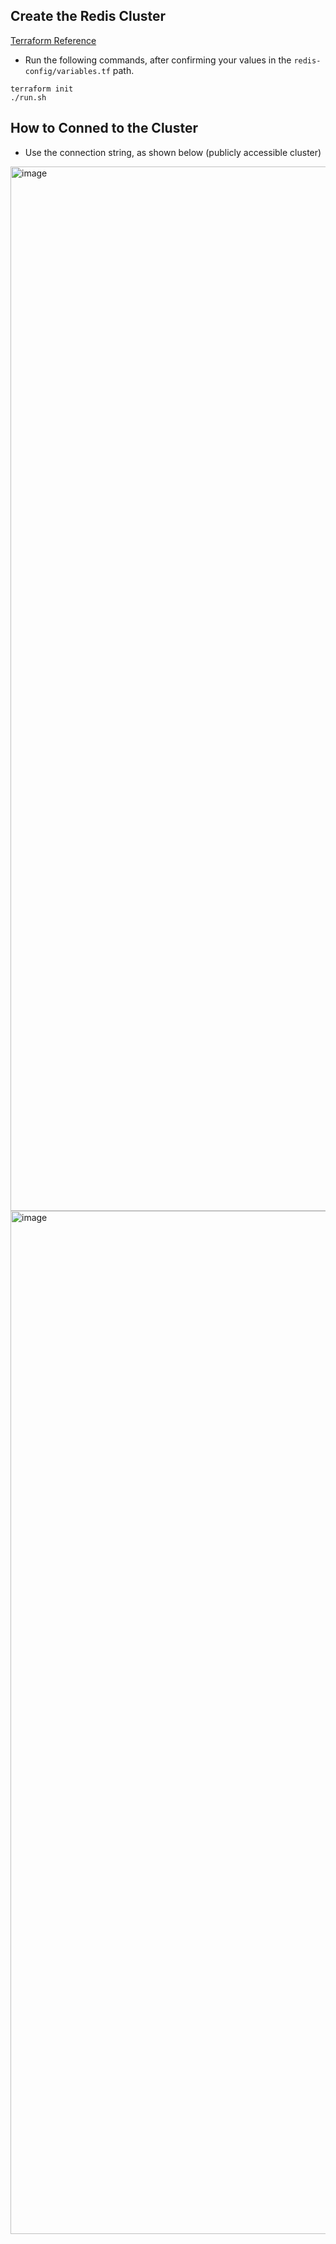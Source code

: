 ## Create the Redis Cluster
[Terraform Reference](https://registry.terraform.io/providers/hashicorp/azurerm/latest/docs/resources/redis_cache)
- Run the following commands, after confirming your values in the ```redis-config/variables.tf``` path.
```
terraform init
./run.sh
```

## How to Conned to the Cluster
- Use the connection string, as shown below (publicly accessible cluster)
<img width="1671" alt="image" src="https://github.com/user-attachments/assets/6074a897-99d3-4bb7-91a4-de02b3ae7f33" />

<img width="1637" alt="image" src="https://github.com/user-attachments/assets/edf0e23c-dde0-4833-8b43-b3ff136e9a14" />
